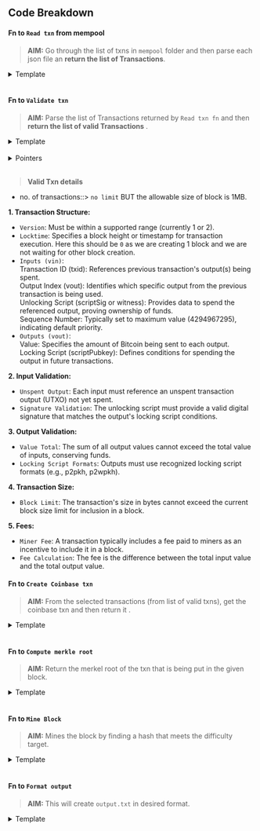 ## Code Breakdown

#### Fn to `Read txn` from mempool

> **AIM:** Go through the list of txns in `mempool` folder and then parse each json file an **return the list of Transactions**.

<details>
<summary>Template</summary>

```python
def read_transactions():
    transactions = []
    mempool_dir = "mempool"
    for filename in os.listdir(mempool_dir):
        with open(os.path.join(mempool_dir, filename), "r") as file:
            transaction_data = json.load(file)
            transactions.append(transaction_data)
    return transactions
```

</details><br>

#### Fn to `Validate txn` 

> **AIM:** Parse the list of Transactions returned by `Read txn fn` and then **return the list of valid Transactions** .

<details>
<summary>Template</summary>

```python
def validate_transactions(transactions):
    valid_transactions = []
    for transaction in transactions:
        # Add validation logic here
        valid_transactions.append(transaction)
    return valid_transactions
```

</details><br>

<details>
<summary>Pointers</summary>

> **p2pkh**

* **Validation**
`OP_DUP`: Duplicates the top stack item.
`OP_HASH160`: Hashes the top stack item using SHA-256 followed by RIPEMD-160.
`OP_PUSHBYTES_20`: Pushes 20 bytes onto the stack.
`OP_EQUALVERIFY`: Checks if the top two stack items are equal, then removes them from the stack.
`OP_CHECKSIG`: Verifies the signature of the transaction input.

> **v0_p2wpkh**

* **Validation**
`OP_DUP`: Duplicates the top stack item.
`OP_HASH160`: Hashes the top stack item using SHA-256 followed by RIPEMD-160.
`OP_PUSHBYTES_20`: Pushes 20 bytes onto the stack.
`OP_EQUALVERIFY`: Checks if the top two stack items are equal, then removes them from the stack.
`OP_CHECKSIG`: Verifies the signature of the transaction input.

txid: The transaction ID uniquely identifies the transaction on the blockchain. To validate this field, one would typically check if the transaction ID is unique and corresponds to the transaction data provided.

vout: This field specifies the index of the output being spent by the input. It indicates which output of the previous transaction (specified by txid) is being spent. To validate, ensure that the referenced output exists in the previous transaction and has not already been spent.

prevout: This object contains information about the output being spent, including the script public key, its type, address, and value. To validate, ensure that the referenced output is valid, unspent, and matches the provided details.

scriptsig: This field contains the signature script for the input, which is used to unlock the output being spent. To validate, verify that the signature script is correctly formatted and can unlock the referenced output.

scriptsig_asm: This field provides the human-readable representation of the signature script. To validate, ensure that the signature script corresponds to the expected unlocking conditions for the referenced output.

is_coinbase: This boolean field indicates whether the transaction is a coinbase transaction, which is a special type of transaction created by miners as the first transaction in a block. To validate, check if the transaction is a coinbase transaction and ensure it adheres to the rules governing coinbase transactions.

sequence: This field specifies the relative locktime of the input. It determines when the transaction can be included in a block based on its age or block height. To validate, ensure that the sequence number meets the requirements set by the transaction's locktime.

</details><br>

> **Valid Txn details**

- no. of transactions::> `no limit` BUT the allowable size of block is 1MB. 

**1. Transaction Structure:**

* `Version`: Must be within a supported range (currently 1 or 2).
* `Locktime`: Specifies a block height or timestamp for transaction execution. Here this should be `0` as we are creating 1 block and we are not waiting for other block creation.
* `Inputs (vin)`:<br>
Transaction ID (txid): References previous transaction's output(s) being spent.<br>
Output Index (vout): Identifies which specific output from the previous transaction is being used.<br>
Unlocking Script (scriptSig or witness): Provides data to spend the referenced output, proving ownership of funds.<br>
Sequence Number: Typically set to maximum value (4294967295), indicating default priority.<br>
* `Outputs (vout)`:<br>
Value: Specifies the amount of Bitcoin being sent to each output.<br>
Locking Script (scriptPubkey): Defines conditions for spending the output in future transactions.<br>

**2. Input Validation:**

* `Unspent Output`: Each input must reference an unspent transaction output (UTXO) not yet spent.
* `Signature Validation`: The unlocking script must provide a valid digital signature that matches the output's locking script conditions.

**3. Output Validation:**

* `Value Total`: The sum of all output values cannot exceed the total value of inputs, conserving funds.
* `Locking Script Formats`: Outputs must use recognized locking script formats (e.g., p2pkh, p2wpkh).

**4. Transaction Size:**

* `Block Limit`: The transaction's size in bytes cannot exceed the current block size limit for inclusion in a block.

**5. Fees:**

* `Miner Fee`: A transaction typically includes a fee paid to miners as an incentive to include it in a block.
* `Fee Calculation`: The fee is the difference between the total input value and the total output value.



#### Fn to `Create Coinbase txn`

> **AIM:** From the selected transactions (from list of valid txns), get the coinbase txn and then return it .

<details>
<summary>Template</summary>

```python
def create_coinbase_transaction():
    coinbase_transaction = {
        # Add coinbase transaction details here
        "txid": "coinbase_txid",
        # Add other fields as needed
    }
    return coinbase_transaction
```

</details><br>

#### Fn to `Compute merkle root`

> **AIM:** Return the merkel root of the txn that is being put in the given block.

<details>
<summary>Template</summary>

```python
def compute_merkle_root(transactions):
    merkle_root = hashlib.sha256(b"".join(sorted([hashlib.sha256(json.dumps(tx).encode()).digest() for tx in transactions]))).hexdigest()
    return merkle_root
```

</details><br>

#### Fn to `Mine Block`

> **AIM:** Mines the block by finding a hash that meets the difficulty target.

<details>
<summary>Template</summary>

```python
def mine_block(transactions, coinbase_transaction):
    block_header = {
        "version": "1",
        "prev_block_hash": "previous_block_hash",
        "merkle_root": compute_merkle_root(transactions),
        "timestamp": int(time.time()),
        "nonce": 0
    }
    while True:
        block_header_hash = hashlib.sha256(json.dumps(block_header).encode()).hexdigest()
        if block_header_hash < DIFFICULTY_TARGET:
            break
        block_header["nonce"] += 1
    return block_header, coinbase_transaction
```

</details><br>


#### Fn to `Format output`

> **AIM:** This will create `output.txt` in desired format.

<details>
<summary>Template</summary>

```python
def format_output(block_header, coinbase_transaction, valid_transactions):
    with open("output.txt", "w") as file:
        file.write(json.dumps(block_header) + "\n")
        file.write(json.dumps(coinbase_transaction) + "\n")
        for transaction in valid_transactions:
            file.write(transaction["txid"] + "\n")
```

</details><br>

